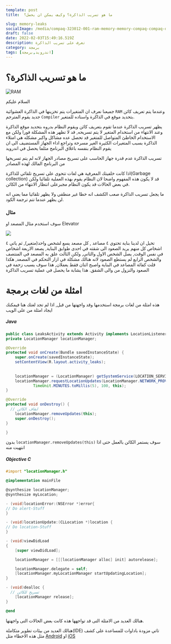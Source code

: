```yaml
---
template: post
title:  ما هو تسريب الذاكرة؟ وكيف يمكن ان يحصل؟

slug: memory-leaks
socialImage: /media/compaq-323012-001-ram-memory-memory-compaq-compaq-deskpro-storage.jpg
draft: false
date: 2022-02-03T15:49:16.519Z
description: تعرف على تسريب الذاكرة
category: برمجة
tags: [اندرويد,برمجة]
---
```


# ما هو تسريب الذاكرة؟



![RAM](https://p1.pxfuel.com/preview/208/755/771/compaq-323012-001-ram-memory-memory-compaq-compaq-deskpro-storage.jpg)

السلام عليكم

جميعنا نعرف ان المتغيرات يتم تخزينها في الذاكرة العشوائية `RAM` وعندما يتم تعريف كائن جديد يقوم المترجم `Compiler` بتحديد موقع في الذاكرة واسناده للمتغير.



يظهر تسريب الذاكرة عندما تقوم بتعريف كائن ويقوم النظام بدروه بتحديد موقع الذاكرة وعند الانتهاء من استخدام المتغير لا يتم تسريحه, قد لا تظهر هذه المشكلة فورا ولكن مع الاستخدام الخاطئ المتواصل للمتغير قد تحصل عده مشاكل واكبر مشكله هي امتلاء الذاكرة بسبب المتغيرات الكثيرة الغير مسرحة وتراجع اداء الجهاز المستضيف الى ان يقوم النظام بنفسه باغلاق البرنامج مثلما يحصل في اندرويد

 تسريب الذاكرة عدم قدرة جهاز الحاسب على تسريح مصادر الجهاز لانه لم يتم تسريحها من البرنامج المالك لهذه المصادر



اذا كانت خلفيتك المعرفية هي لغات تتحوى على تسريح تلقائي للذاكرة(Garbage collection) قد لا يكون هذه المفهوم واضحا لان النظام يقوم بهذه العملية تلقائيا ولكن في بعض الحالات قد يكون النظام مجبرعلى انتظار الانتهاء من الكائن.

ما يجعل تسريب الذاكرة صعب الكشف انه خطا غير منطقي ولا يظهر تلقائيا مما يعني انه لن يظهر عندما تتم ترجمة الكود.



### مثال 

سوف استخدم مثال المصعد او Elevator

![](https://cdn4.picryl.com/photo/2019/09/16/elevator-lobby-appraisers-building-san-francisco-california-c01b49-1024.jpg)

تخيل ان لدينا بناية تحتوي ٤ مصاعد , كل مصعد يسع لشخص واحد(متغير), ثم ياتي ٤ اشخاص كل منهم يريد الصعود الى شقته في احدى طوابق البناية, يصعد الاربعة اشخاص في نفس الوقت, يصل الشخص الاول والثاني, ولكن الثالث علق به المصعد في المنتصف والشخص الرابع لم يستطع الصعود لانه هنالك مشكلة في ازار التحكم في المصعد, هكذا قلت كفائة المصاعد في البناية واصبح اثنان فقط يعملان, هذا سوف يسبب زحمة في الصعود والنزول من والى الشقق. هذا يشابة ما يحصل في عملية تسريب الذاكرة


# امثلة من لغات برمجة

هذه امثلة من لغات برمجة استخدمها وقد واجهتها من قبل, اذا لم تجد لغتك هنا فيمكنك ايجاد امثلة من على الويب

#####  Java

<div dir="ltr">

```java
public class LeaksActivity extends Activity implements LocationListener {
private LocationManager locationManager;

@Override
protected void onCreate(Bundle savedInstanceState) {
    super.onCreate(savedInstanceState);
    setContentView(R.layout.activity_leaks);
  
  
    locationManager = (LocationManager) getSystemService(LOCATION_SERVICE);
    locationManager.requestLocationUpdates(LocationManager.NETWORK_PROVIDER,
            TimeUnit.MINUTES.toMillis(5), 100, this);
}

@Override
protected void onDestroy() {
  // ايقاف الكائن
    locationManager.removeUpdates(this);
    super.onDestroy();
}

}
```
</div>


بدون `locationManager.removeUpdates(this)` سوف يستمر الكائن بالعمل حتى اذا انتهيت منه


##### Objective C



<div dir="ltr">

```objectivec
#import "locationManager.h"

@implementation mainFile

@synthesize locationManager;
@synthesize myLocation;

- (void)locationError:(NSError *)error{
// Do alert-Stuff
}

- (void)locationUpdate:(CLLocation *)location {
// Do location-Stuff
}

- (void)viewDidLoad
{
    [super viewDidLoad];

    locationManager = [[[locationManager alloc] init] autorelease];

    locationManager.delegate = self;
    [locationManager.myLocationManager startUpdatingLocation];
}

- (void)dealloc {
  // تسريح للكائن
    [locationManager release];
}

@end
```
</div>

هنالك العديد من الامثلة التى قد تواجهها هذه كانت بعض الحالات التى واجهتها.

هنالك العديد من بيئات تطوير متكاملة(IDE) تاتي مزودة باداوات للمساعدة على كشف مثل هذه الاخطاء
مثل [Android](https://developer.android.com/studio/profile/memory-profiler) او [iOS](https://help.apple.com/instruments/mac/current/#/dev022f987b)